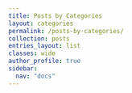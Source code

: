 ```yaml
---
title: Posts by Categories
layout: categories
permalink: /posts-by-categories/
collection: posts
entries_layout: list
classes: wide
author_profile: true
sidebar:
  nav: "docs"
---
```

